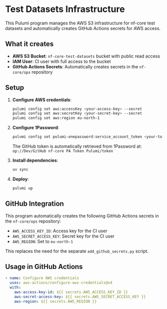 # Test Datasets Infrastructure

This Pulumi program manages the AWS S3 infrastructure for nf-core test datasets and automatically creates GitHub Actions secrets for AWS access.

## What it creates

- **AWS S3 Bucket**: `nf-core-test-datasets` bucket with public read access
- **IAM User**: CI user with full access to the bucket
- **GitHub Actions Secrets**: Automatically creates secrets in the `nf-core/ops` repository

## Setup

1. **Configure AWS credentials**:

   ```bash
   pulumi config set aws:accessKey <your-access-key> --secret
   pulumi config set aws:secretKey <your-secret-key> --secret
   pulumi config set aws:region eu-north-1
   ```

2. **Configure 1Password**:

   ```bash
   pulumi config set pulumi-onepassword:service_account_token <your-token> --secret
   ```

   The GitHub token is automatically retrieved from 1Password at:
   `op://Dev/GitHub nf-core PA Token Pulumi/token`

3. **Install dependencies**:

   ```bash
   uv sync
   ```

4. **Deploy**:
   ```bash
   pulumi up
   ```

## GitHub Integration

This program automatically creates the following GitHub Actions secrets in the `nf-core/ops` repository:

- `AWS_ACCESS_KEY_ID`: Access key for the CI user
- `AWS_SECRET_ACCESS_KEY`: Secret key for the CI user
- `AWS_REGION`: Set to `eu-north-1`

This replaces the need for the separate `add_github_secrets.py` script.

## Usage in GitHub Actions

```yaml
- name: Configure AWS credentials
  uses: aws-actions/configure-aws-credentials@v4
  with:
    aws-access-key-id: ${{ secrets.AWS_ACCESS_KEY_ID }}
    aws-secret-access-key: ${{ secrets.AWS_SECRET_ACCESS_KEY }}
    aws-region: ${{ secrets.AWS_REGION }}
```
